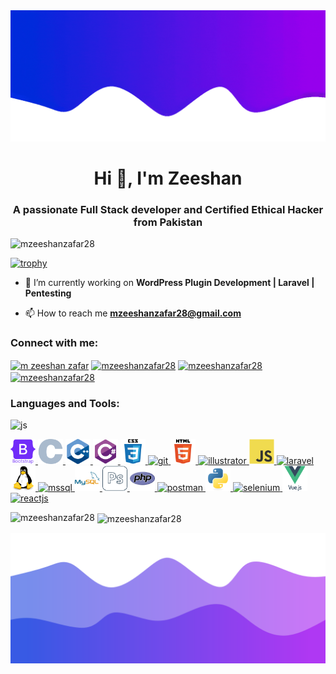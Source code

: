 <img alt="header.png" src="Zeeshan6.gif" data-hpc="true" class="Box-sc-g0xbh4-0 kzRgrI">
<h1 align="center">Hi 👋, I'm Zeeshan</h1>
<h3 align="center">A passionate Full Stack developer and Certified Ethical Hacker from Pakistan</h3>

<p align="left"> <img src="https://komarev.com/ghpvc/?username=mzeeshanzafar28&label=Profile%20views&color=0e75b6&style=flat" alt="mzeeshanzafar28" /> </p>

[![trophy](https://github-profile-trophy.vercel.app/?username=mzeeshanzafar28&theme=dracula&column=9)](https://github.com/ryo-ma/github-profile-trophy)

- 🔭 I’m currently working on **WordPress Plugin Development | Laravel | Pentesting**

- 📫 How to reach me **mzeeshanzafar28@gmail.com**

<h3 align="left">Connect with me:</h3>
<p align="left">
<a href="https://www.linkedin.com/in/m-zeeshan-zafar-9205a1248/" target="blank"><img align="center" src="https://raw.githubusercontent.com/rahuldkjain/github-profile-readme-generator/master/src/images/icons/Social/linked-in-alt.svg" alt="m zeeshan zafar" height="30" width="40" /></a>
<!-- <a href="" target="blank"><img align="center" src="https://raw.githubusercontent.com/rahuldkjain/github-profile-readme-generator/master/src/images/icons/Social/youtube.svg" alt="general zodx" height="30" width="40" /></a> --> 
<a href="https://www.hackerrank.com/mzeeshanzafar28" target="blank"><img align="center" src="https://raw.githubusercontent.com/rahuldkjain/github-profile-readme-generator/master/src/images/icons/Social/hackerrank.svg" alt="mzeeshanzafar28" height="30" width="40" /></a>
<a href="https://www.leetcode.com/mzeeshanzafar28" target="blank"><img align="center" src="https://raw.githubusercontent.com/rahuldkjain/github-profile-readme-generator/master/src/images/icons/Social/leet-code.svg" alt="mzeeshanzafar28" height="30" width="40" /></a>
  <a href="https://tryhackme.com/p/mzeeshanzafar28" target="blank"><img align="center" src="https://assets.tryhackme.com/img/logo/tryhackme_logo_full.svg" alt="mzeeshanzafar28" height="30" width="40" /></a>
</p>

<h3 align="left">Languages and Tools:</h3>

<img src="https://user-images.githubusercontent.com/74038190/212257454-16e3712e-945a-4ca2-b238-408ad0bf87e6.gif" alt="js" width="40" height="40"/> 


<p align="left"> <a href="https://getbootstrap.com" target="_blank" rel="noreferrer"> <img src="https://raw.githubusercontent.com/devicons/devicon/master/icons/bootstrap/bootstrap-plain-wordmark.svg" alt="bootstrap" width="40" height="40"/> </a> <a href="https://www.cprogramming.com/" target="_blank" rel="noreferrer"> <img src="https://raw.githubusercontent.com/devicons/devicon/master/icons/c/c-original.svg" alt="c" width="40" height="40"/> </a> <a href="https://www.w3schools.com/cpp/" target="_blank" rel="noreferrer"> <img src="https://raw.githubusercontent.com/devicons/devicon/master/icons/cplusplus/cplusplus-original.svg" alt="cplusplus" width="40" height="40"/> </a> <a href="https://www.w3schools.com/cs/" target="_blank" rel="noreferrer"> <img src="https://raw.githubusercontent.com/devicons/devicon/master/icons/csharp/csharp-original.svg" alt="csharp" width="40" height="40"/> </a> <a href="https://www.w3schools.com/css/" target="_blank" rel="noreferrer"> <img src="https://raw.githubusercontent.com/devicons/devicon/master/icons/css3/css3-original-wordmark.svg" alt="css3" width="40" height="40"/> </a> <a href="https://git-scm.com/" target="_blank" rel="noreferrer"> <img src="https://www.vectorlogo.zone/logos/git-scm/git-scm-icon.svg" alt="git" width="40" height="40"/> </a> <a href="https://www.w3.org/html/" target="_blank" rel="noreferrer"> <img src="https://raw.githubusercontent.com/devicons/devicon/master/icons/html5/html5-original-wordmark.svg" alt="html5" width="40" height="40"/> </a> <a href="https://www.adobe.com/in/products/illustrator.html" target="_blank" rel="noreferrer"> <img src="https://www.vectorlogo.zone/logos/adobe_illustrator/adobe_illustrator-icon.svg" alt="illustrator" width="40" height="40"/> </a> <a href="https://developer.mozilla.org/en-US/docs/Web/JavaScript" target="_blank" rel="noreferrer"> <img src="https://raw.githubusercontent.com/devicons/devicon/master/icons/javascript/javascript-original.svg" alt="javascript" width="40" height="40"/> </a> <a href="https://laravel.com/" target="_blank" rel="noreferrer"> <img src="https://cdn.jsdelivr.net/gh/devicons/devicon@latest/icons/laravel/laravel-original.svg" alt="laravel" width="40" height="40"/> </a> <a href="https://www.linux.org/" target="_blank" rel="noreferrer"> <img src="https://raw.githubusercontent.com/devicons/devicon/master/icons/linux/linux-original.svg" alt="linux" width="40" height="40"/> </a> <a href="https://www.microsoft.com/en-us/sql-server" target="_blank" rel="noreferrer"> <img src="https://www.svgrepo.com/show/303229/microsoft-sql-server-logo.svg" alt="mssql" width="40" height="40"/> </a> <a href="https://www.mysql.com/" target="_blank" rel="noreferrer"> <img src="https://raw.githubusercontent.com/devicons/devicon/master/icons/mysql/mysql-original-wordmark.svg" alt="mysql" width="40" height="40"/> </a> <a href="https://www.photoshop.com/en" target="_blank" rel="noreferrer"> <img src="https://raw.githubusercontent.com/devicons/devicon/master/icons/photoshop/photoshop-line.svg" alt="photoshop" width="40" height="40"/> </a> <a href="https://www.php.net" target="_blank" rel="noreferrer"> <img src="https://raw.githubusercontent.com/devicons/devicon/master/icons/php/php-original.svg" alt="php" width="40" height="40"/> </a> <a href="https://postman.com" target="_blank" rel="noreferrer"> <img src="https://www.vectorlogo.zone/logos/getpostman/getpostman-icon.svg" alt="postman" width="40" height="40"/> </a> <a href="https://www.python.org" target="_blank" rel="noreferrer"> <img src="https://raw.githubusercontent.com/devicons/devicon/master/icons/python/python-original.svg" alt="python" width="40" height="40"/> </a> <a href="https://www.selenium.dev" target="_blank" rel="noreferrer"> <img src="https://raw.githubusercontent.com/detain/svg-logos/780f25886640cef088af994181646db2f6b1a3f8/svg/selenium-logo.svg" alt="selenium" width="40" height="40"/> </a> <a href="https://vuejs.org/" target="_blank" rel="noreferrer"> <img src="https://raw.githubusercontent.com/devicons/devicon/master/icons/vuejs/vuejs-original-wordmark.svg" alt="vuejs" width="40" height="40"/> </a>
  <a href="https://react.dev/" target="_blank" rel="noreferrer"> <img src="https://github.com/react-icons/react-icons/blob/master/react-icons.svg" alt="reactjs" width="40" height="40"/> </a> </p>

<p><img align="left" src="https://github-readme-stats.vercel.app/api/top-langs?username=mzeeshanzafar28&show_icons=true&locale=en&layout=compact" alt="mzeeshanzafar28" /></p>

<p>&nbsp;<img align="center" src="https://github-readme-stats.vercel.app/api?username=mzeeshanzafar28&show_icons=true&locale=en" alt="mzeeshanzafar28" /></p>

<img alt="footer.png" src="footer.png" data-hpc="true" class="Box-sc-g0xbh4-0 kzRgrI">
